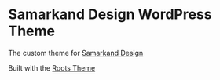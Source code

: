 # Samarkand Design WordPress Theme

The custom theme for [Samarkand Design](http://samarkanddesign.com)

Built with the [Roots Theme](http://roots.io/)

